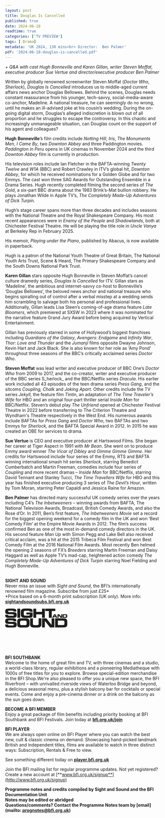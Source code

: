 ```yaml
---
layout: post
title: Douglas Is Cancelled
published: true
date: 2024-06-18
readtime: true
categories: ['TV PREVIEW']
tags: [ Drama]
metadata: 'UK 2024, 130 mins<br> Director:  Ben Palmer'
pdf: '2024-06-18-douglas-is-cancelled.pdf'
---
```


_+ Q&A with cast Hugh Bonneville and Karen Gillan, writer Steven Moffat, executive producer Sue Vertue and director/executive producer Ben Palmer_

Written by globally renowned screenwriter Steven Moffat (_Doctor Who_, _Sherlock_), _Douglas Is Cancelled_ introduces us to middle-aged current affairs news anchor Douglas Bellowes. Behind the scenes, Douglas needs constant reassurance from his younger, tech-savvy, social-media-aware co-anchor, Madeline. A national treasure, he can seemingly do no wrong, until he makes an ill-advised joke at his cousin’s wedding. During the on-going digital storm, Douglas’s alleged indiscretion is blown out of all proportion and he struggles to escape the controversy. In this chaotic and increasingly unmanageable situation, can Douglas count on the support of his agent and colleagues?

**Hugh**  **Bonneville**’s film credits include _Notting Hill_, _Iris_, _The Monuments Men_, _I Came By_, two _Downton Abbey_ and three Paddington movies. _Paddington in Peru_ opens in UK cinemas in November 2024 and the third _Downton Abbey_ film is currently in production.

His television roles include Ian Fletcher in the BAFTA-winning _Twenty Twelve_ and _W1A_ (BBC) and Robert Crawley in ITV’s global hit, _Downton Abbey_, for which he received nominations for a Golden Globe and for two Emmys. The cast won three SAG Awards for Outstanding Ensemble in a Drama Series. Hugh recently completed filming the second series of _The Gold_, a six-part BBC drama about the 1983 Brink’s-Mat bullion robbery. He plays Jonathan Wilde in Apple TV’s, _The Completely Made-Up Adventures of Dick Turpin._

Hugh’s stage career spans more than three decades and includes seasons with the National Theatre and the Royal Shakespeare Company. His most recent appearances were in _Enemy of the People_ and _Shadowlands_, both at Chichester Festival Theatre. He will be playing the title role in _Uncle Vanya_ at Berkeley Rep in February 2025.

His memoir, _Playing under the Piano_, published by Abacus, is now available in paperback.

Hugh is a patron of the National Youth Theatre of Great Britain, The National Youth Arts Trust, Scene & Heard, The Primary Shakespeare Company and the South Downs National Park Trust.

**Karen Gillan** stars opposite Hugh Bonneville in Steven Moffat’s cancel culture dramedy series, _Douglas Is Cancelled_ for ITV. Gillan stars as ‘Madeline’, the ambitious and internet-savvy co-host to Bonneville’s ‘Douglas Bellowes’, the beloved news anchor and national treasure who begins spiralling out of control after a verbal misstep at a wedding sends him scrambling to salvage both his personal and professional lives. Additionally, Gillan leads Lisa Steen’s coming-of-age drama feature _Late Bloomers_, which premiered at SXSW in 2023 where it was nominated for the narrative feature Grand Jury Award before being acquired by Vertical Entertainment.

Gillan has previously starred in some of Hollywood’s biggest franchises including _Guardians of the Galaxy_, _Avengers: Endgame_ and _Infinity War_, _Thor: Love and Thunder_ and the _Jumanji_ films opposite Dwayne Johnson, Kevin Hart and Jack Black. She is also known for her role as ‘Amy Pond’ throughout three seasons of the BBC’s critically acclaimed series _Doctor Who_.

**Steven Moffat** was lead writer and executive producer of BBC One’s _Doctor Who_ from 2009 to 2017, and the co-creator, writer and executive producer of the BBC series S_herlock_ and the BBC/Netflix series _Dracula_. His earlier work included all 43 episodes of the teen drama series _Press Gang_, and the sitcoms _Coupling, Chalk_ and _Joking Apart._ Other credits include  the TV series _Jekyll_, the feature film _Tintin_, an adaptation of _The Time Traveler’s Wife_ for HBO and an original four-part thriller serial _Inside Man_ for BBC/Netflix. Steven’s debut play _The Unfriend_ opened at Chichester Festival Theatre in 2022 before transferring to The Criterion Theatre and Wyndham's Theatre respectively in the West End. His numerous awards include BAFTAs for _Press Gang_ and _Doctor Who_, two BAFTAs and two Emmys for _Sherlock,_ and the BAFTA Special Award in 2012. In 2015 he was created an OBE for services to drama.

**Sue Vertue** is CEO and executive producer at Hartswood Films. She began her career at Tiger Aspect in 1991 with _Mr Bean_. She went on to produce Emmy award winner _The Vicar of Dibley_ and _Gimme Gimme Gimme_. Her credits for Hartswood include four series of the Emmy, RTS and BAFTA winning international smash hit series _Sherlock_, starring Benedict Cumberbatch and Martin Freeman, comedies include four series of _Coupling_ and more recent dramas – _Inside Man_ for BBC/Netflix, starring David Tennant and Stanley Tucci, _The Time Travellers Wife_ for HBO and this year has finished executive producing 3 series of _The Devil’s Hour_, written by Tom Moran, starring Peter Capaldi and Jessica Raine for Amazon.

**Ben Palmer** has directed many successful UK comedy series over the years including C4’s _The Inbetweeners_ – winning awards from BAFTA, The National Television Awards, Broadcast, British Comedy Awards, and also the Rose d’Or. In 2011, Ben’s first feature, _The Inbetweeners Movie_ set a record for the biggest opening weekend for a comedy film in the UK and won ‘Best Comedy Film’ at the Empire Movie Awards in 2012. The film’s success confirmed Ben as one of the most in-demand comedy directors in the UK. His second feature _Man Up_ with Simon Pegg and Lake Bell also received critical acclaim, was a hit at the 2015 Tribeca Film Festival and won Best Comedy Film at the 2016 National Film Awards. Most recently Ben helmed the opening 2 seasons of FX’s _Breeders_ starring Martin Freeman and Daisy Haggard as well as Apple TV’s mad-cap, heightened action comedy _The Completely Made-Up Adventures of Dick Turpin_ starring Noel Fielding and Hugh Bonneville.
<br>
<br>

**SIGHT AND SOUND**<br>
Never miss an issue with _Sight and Sound_, the BFI’s internationally renowned film magazine. Subscribe from just £25*<br>
*Price based on a 6-month print subscription (UK only). More info: [**sightandsoundsubs.bfi.org.uk**](https://sightandsoundsubs.bfi.org.uk/subscribe)

<img style="float: left;" src="/img/sight-and-sound.jpg" width="40%" height="40%"><br><br><br><br><br><br><br><br>

**BFI SOUTHBANK**  
Welcome to the home of great film and TV, with three cinemas and a studio, a world-class library, regular exhibitions and a pioneering Mediatheque with 1000s of free titles for you to explore. Browse special-edition merchandise in the BFI Shop.We&#39;re also pleased to offer you a unique new space, the BFI Riverfront – with unrivalled riverside views of Waterloo Bridge and beyond, a delicious seasonal menu, plus a stylish balcony bar for cocktails or special events. Come and enjoy a pre-cinema dinner or a drink on the balcony as the sun goes down.  

**BECOME A BFI MEMBER**  
Enjoy a great package of film benefits including priority booking at BFI Southbank and BFI Festivals. Join today at [**bfi.org.uk/join**](http://www.bfi.org.uk/join)  

**BFI PLAYER**  
 We are always open online on BFI Player where you can watch the best new, cult &amp; classic cinema on demand. Showcasing hand-picked landmark British and independent titles, films are available to watch in three distinct ways: Subscription, Rentals &amp; Free to view.  

See something different today on [**player.bfi.org.uk**](https://player.bfi.org.uk)  

Join the BFI mailing list for regular programme updates. Not yet registered? Create a new account at [**www.bfi.org.uk/signup**](http://www.bfi.org.uk/signup)

**Programme notes and credits compiled by Sight and Sound and the BFI Documentation Unit  
Notes may be edited or abridged  
Questions/comments? Contact the Programme Notes team by [email](mailto: prognotes@bfi.org.uk)**
<!--stackedit_data:
eyJoaXN0b3J5IjpbNTA3NzY5MzA5XX0=
-->